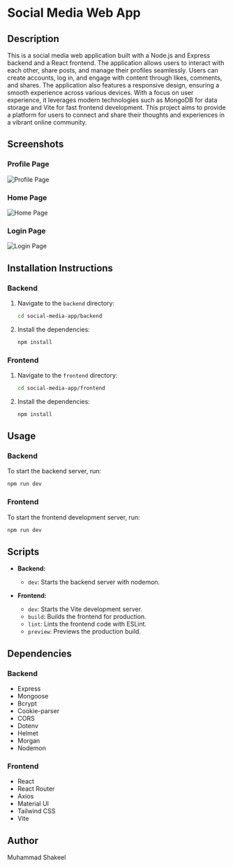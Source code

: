 # Social Media Web App

## Description
This is a social media web application built with a Node.js and Express backend and a React frontend. The application allows users to interact with each other, share posts, and manage their profiles seamlessly. Users can create accounts, log in, and engage with content through likes, comments, and shares. The application also features a responsive design, ensuring a smooth experience across various devices. With a focus on user experience, it leverages modern technologies such as MongoDB for data storage and Vite for fast frontend development. This project aims to provide a platform for users to connect and share their thoughts and experiences in a vibrant online community.

## Screenshots
### Profile Page
![Profile Page]([https://collection.cloudinary.com/dmvwgos9j/21d8157d155e617e74c2fd7824d15e65](https://res.cloudinary.com/dmvwgos9j/image/upload/v1742723622/profile_htqojt.png))

### Home Page
![Home Page](https://collection.cloudinary.com/dmvwgos9j/21d8157d155e617e74c2fd7824d15e65)

### Login Page
![Login Page](https://collection.cloudinary.com/dmvwgos9j/2896a7e8b19069c22bb16d929f416767)


## Installation Instructions

### Backend
1. Navigate to the `backend` directory:
   ```bash
   cd social-media-app/backend
   ```
2. Install the dependencies:
   ```bash
   npm install
   ```

### Frontend
1. Navigate to the `frontend` directory:
   ```bash
   cd social-media-app/frontend
   ```
2. Install the dependencies:
   ```bash
   npm install
   ```

## Usage

### Backend
To start the backend server, run:
```bash
npm run dev
```

### Frontend
To start the frontend development server, run:
```bash
npm run dev
```

## Scripts
- **Backend:**
  - `dev`: Starts the backend server with nodemon.
  
- **Frontend:**
  - `dev`: Starts the Vite development server.
  - `build`: Builds the frontend for production.
  - `lint`: Lints the frontend code with ESLint.
  - `preview`: Previews the production build.

## Dependencies
### Backend
- Express
- Mongoose
- Bcrypt
- Cookie-parser
- CORS
- Dotenv
- Helmet
- Morgan
- Nodemon

### Frontend
- React
- React Router
- Axios
- Material UI
- Tailwind CSS
- Vite

## Author
Muhammad Shakeel
